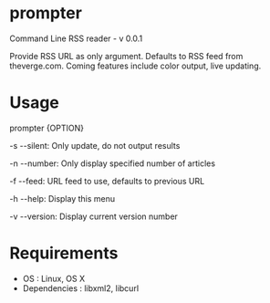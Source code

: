 prompter
========
Command Line RSS reader - v 0.0.1

Provide RSS URL as only argument. Defaults to RSS feed from theverge.com. Coming features include color output, live updating.

Usage
===

prompter {OPTION}

-s --silent:
	Only update, do not output results
	
-n --number:
	Only display specified number of articles
	
-f --feed:
	URL feed to use, defaults to previous URL
	
-h --help:
	Display this menu

-v --version:
	Display current version number
	
Requirements
===
- OS : Linux, OS X
- Dependencies : libxml2, libcurl



